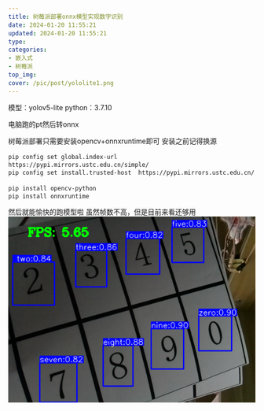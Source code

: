 ```yaml
---
title: 树莓派部署onnx模型实现数字识别
date: 2024-01-20 11:55:21
updated: 2024-01-20 11:55:21
type:
categories:
- 嵌入式
- 树莓派
top_img:
cover: /pic/post/yololite1.png
---
```

模型：yolov5-lite
python：3.7.10

电脑跑的pt然后转onnx

树莓派部署只需要安装opencv+onnxruntime即可
安装之前记得换源
~~~
pip config set global.index-url https://pypi.mirrors.ustc.edu.cn/simple/
pip config set install.trusted-host  https://pypi.mirrors.ustc.edu.cn/

pip install opencv-python
pip install onnxruntime
~~~

然后就能愉快的跑模型啦
虽然帧数不高，但是目前来看还够用
![yololite1.png](/pic/post/yololite1.png)